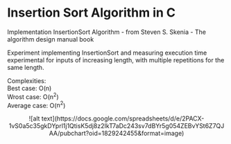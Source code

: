 # Insertion Sort Algorithm in C
Implementation InsertionSort Algorithm - from  Steven S. Skenia - The algorithm design manual book

Experiment implementing InsertionSort and measuring execution time experimental for inputs of increasing length, with multiple repetitions for the same length.

Complexities: <br>
Best case: O(n)<br>
Wrost case: O(<span>n<sup>2</sup></span>) <br>
Average case: O(<span>n<sup>2</sup></span>) <br>

<p align="center">
  ![alt text](https://docs.google.com/spreadsheets/d/e/2PACX-1vS0a5c35gkDYprl1j1QtisK5dj8z2IkT7aDc243sv7dBYr5g054ZEBvYSt6Z7QJAA/pubchart?oid=1829242455&format=image)
</p>
